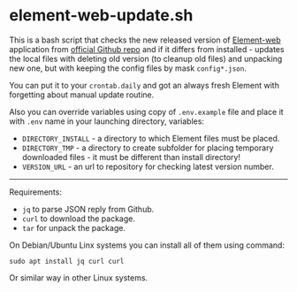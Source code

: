 # element-web-update.sh

This is a bash script that checks the new released version of [Element-web](https://element.io/) application from [official Github repo](https://github.com/vector-im/element-web) and if it differs from installed - updates the local files with deleting old version (to cleanup old files) and unpacking new one, but with keeping the config files by mask `config*.json`.

You can put it to your `crontab.daily` and got an always fresh Element with forgetting about manual update routine.

Also you can override variables using copy of `.env.example` file and place it with `.env` name in your launching directory, variables:

- `DIRECTORY_INSTALL` - a directory to which Element files must be placed.
- `DIRECTORY_TMP` - a directory to create subfolder for placing temporary downloaded files - it must be different than install directory!
- `VERSION_URL` - an url to repository for checking latest version number.

---

Requirements:

- `jq` to parse JSON reply from Github.
- `curl` to download the package.
- `tar` for unpack the package.

On Debian/Ubuntu Linx systems you can install all of them using command:
```
sudo apt install jq curl curl 
```
Or similar way in other Linux systems.

